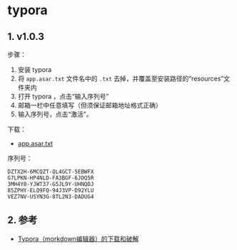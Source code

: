 # typora

## 1. v1.0.3

步骤：

1. 安装 typora
2. 将 `app.asar.txt` 文件名中的 `.txt` 去掉，并覆盖至安装路径的“resources”文件夹内
3. 打开 typora ，点击“输入序列号”
4. 邮箱一栏中任意填写（但须保证邮箱地址格式正确）
5. 输入序列号，点击“激活”。

下载：

* [app.asar.txt](https://pan.baidu.com/s/1ACO32uSbkNyzSLbIIX4twg?pwd=dg8t)

序列号：

```text
DZTX2H-6MCQZT-QL4GCT-5EBWFX
G7LPKN-HP4NLD-FA3BGF-6JDQ5R
3MH4Y8-YJWT37-G5JL9Y-UHNQDJ
85ZPHY-ELQ9FQ-94J3VP-D92YLU
VEZ7NV-USYN3G-8TL2N3-DADUG4
```

## 2. 参考

* [Typora（morkdown编辑器）的下载和破解](https://www.1024sou.com/article/740527.html)